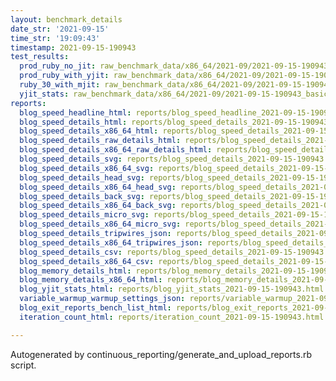 ```yaml
---
layout: benchmark_details
date_str: '2021-09-15'
time_str: '19:09:43'
timestamp: 2021-09-15-190943
test_results:
  prod_ruby_no_jit: raw_benchmark_data/x86_64/2021-09/2021-09-15-190943_basic_benchmark_prod_ruby_no_jit.json
  prod_ruby_with_yjit: raw_benchmark_data/x86_64/2021-09/2021-09-15-190943_basic_benchmark_prod_ruby_with_yjit.json
  ruby_30_with_mjit: raw_benchmark_data/x86_64/2021-09/2021-09-15-190943_basic_benchmark_ruby_30_with_mjit.json
  yjit_stats: raw_benchmark_data/x86_64/2021-09/2021-09-15-190943_basic_benchmark_yjit_stats.json
reports:
  blog_speed_headline_html: reports/blog_speed_headline_2021-09-15-190943.html
  blog_speed_details_html: reports/blog_speed_details_2021-09-15-190943.html
  blog_speed_details_x86_64_html: reports/blog_speed_details_2021-09-15-190943.x86_64.html
  blog_speed_details_raw_details_html: reports/blog_speed_details_2021-09-15-190943.raw_details.html
  blog_speed_details_x86_64_raw_details_html: reports/blog_speed_details_2021-09-15-190943.x86_64.raw_details.html
  blog_speed_details_svg: reports/blog_speed_details_2021-09-15-190943.svg
  blog_speed_details_x86_64_svg: reports/blog_speed_details_2021-09-15-190943.x86_64.svg
  blog_speed_details_head_svg: reports/blog_speed_details_2021-09-15-190943.head.svg
  blog_speed_details_x86_64_head_svg: reports/blog_speed_details_2021-09-15-190943.x86_64.head.svg
  blog_speed_details_back_svg: reports/blog_speed_details_2021-09-15-190943.back.svg
  blog_speed_details_x86_64_back_svg: reports/blog_speed_details_2021-09-15-190943.x86_64.back.svg
  blog_speed_details_micro_svg: reports/blog_speed_details_2021-09-15-190943.micro.svg
  blog_speed_details_x86_64_micro_svg: reports/blog_speed_details_2021-09-15-190943.x86_64.micro.svg
  blog_speed_details_tripwires_json: reports/blog_speed_details_2021-09-15-190943.tripwires.json
  blog_speed_details_x86_64_tripwires_json: reports/blog_speed_details_2021-09-15-190943.x86_64.tripwires.json
  blog_speed_details_csv: reports/blog_speed_details_2021-09-15-190943.csv
  blog_speed_details_x86_64_csv: reports/blog_speed_details_2021-09-15-190943.x86_64.csv
  blog_memory_details_html: reports/blog_memory_details_2021-09-15-190943.html
  blog_memory_details_x86_64_html: reports/blog_memory_details_2021-09-15-190943.x86_64.html
  blog_yjit_stats_html: reports/blog_yjit_stats_2021-09-15-190943.html
  variable_warmup_warmup_settings_json: reports/variable_warmup_2021-09-15-190943.warmup_settings.json
  blog_exit_reports_bench_list_html: reports/blog_exit_reports_2021-09-15-190943.bench_list.html
  iteration_count_html: reports/iteration_count_2021-09-15-190943.html

---
```

Autogenerated by continuous_reporting/generate_and_upload_reports.rb script.
